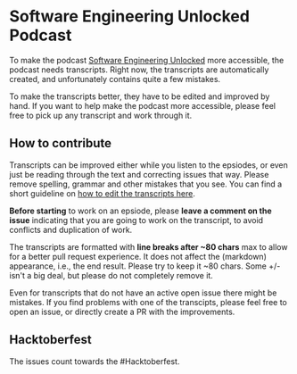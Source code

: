 # Software Engineering Unlocked Podcast

To make the podcast [Software Engineering Unlocked](https://www.se-unlocked.com) more accessible, the podcast needs 
transcripts. Right now, the transcripts are automatically created, and unfortunately contains quite a few mistakes.

To make the transcripts better, they have to be edited and improved by hand. 
If you want to help make the podcast more accessible, please feel free to pick up any transcript and work through it.

## How to contribute
Transcripts can be improved either while you listen to the epsiodes, or even just be reading through the 
text and correcting issues that way.
Please remove spelling, grammar and other mistakes that you see. You can find a short 
guideline on [how to edit the transcripts here](https://github.com/mgreiler/se-unlocked/blob/master/Transcription_Guidelines.md).

**Before starting** to work on an epsiode, please **leave a comment on the issue** indicating that you are 
going to work on the transcript, to avoid conflicts and duplication of work. 

The transcripts are formatted with **line breaks after ~80 chars** max to allow for a better pull request experience. 
It does not affect the (markdown) appearance, i.e., the end result. 
Please try to keep it ~80 chars. Some +/- isn't a big deal, but please do not completely remove it.

Even for transcripts that do not have an active open issue there might be mistakes. If you find problems with one of the 
transcipts, please feel free to open an issue, or directly create a PR with the improvements.

## Hacktoberfest 
The issues count towards the #Hacktoberfest. 
